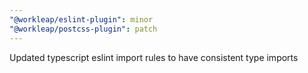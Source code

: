```yaml
---
"@workleap/eslint-plugin": minor
"@workleap/postcss-plugin": patch
---
```


Updated typescript eslint import rules to have consistent type imports
